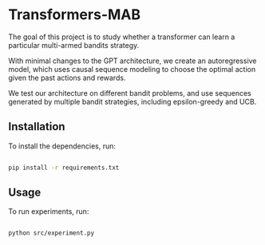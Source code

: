 # Transformers-MAB

The goal of this project is to study whether a transformer can learn a particular multi-armed bandits strategy.

With minimal changes to the GPT architecture, we create an autoregressive model, which uses causal sequence modeling to choose the optimal action given the past actions and rewards.

We test our architecture on different bandit problems, and use sequences generated by multiple bandit strategies, including epsilon-greedy and UCB. 

## Installation

To install the dependencies, run:

```bash

pip install -r requirements.txt

```

## Usage

To run experiments, run:

```bash

python src/experiment.py

```



